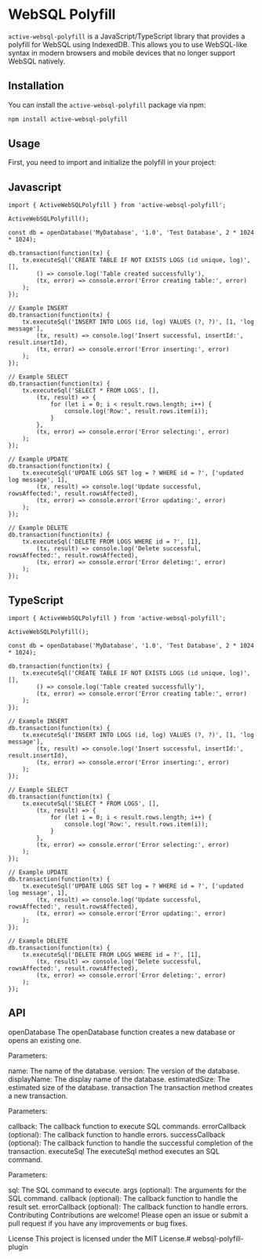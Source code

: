# WebSQL Polyfill

`active-websql-polyfill` is a JavaScript/TypeScript library that provides a polyfill for WebSQL using IndexedDB. This allows you to use WebSQL-like syntax in modern browsers and mobile devices that no longer support WebSQL natively.

## Installation

You can install the `active-websql-polyfill` package via npm:

```bash
npm install active-websql-polyfill
```
## Usage
First, you need to import and initialize the polyfill in your project:

## Javascript

```
import { ActiveWebSQLPolyfill } from 'active-websql-polyfill';

ActiveWebSQLPolyfill();

const db = openDatabase('MyDatabase', '1.0', 'Test Database', 2 * 1024 * 1024);

db.transaction(function(tx) {
    tx.executeSql('CREATE TABLE IF NOT EXISTS LOGS (id unique, log)', [], 
        () => console.log('Table created successfully'), 
        (tx, error) => console.error('Error creating table:', error)
    );
});

// Example INSERT
db.transaction(function(tx) {
    tx.executeSql('INSERT INTO LOGS (id, log) VALUES (?, ?)', [1, 'log message'], 
        (tx, result) => console.log('Insert successful, insertId:', result.insertId), 
        (tx, error) => console.error('Error inserting:', error)
    );
});

// Example SELECT
db.transaction(function(tx) {
    tx.executeSql('SELECT * FROM LOGS', [], 
        (tx, result) => {
            for (let i = 0; i < result.rows.length; i++) {
                console.log('Row:', result.rows.item(i));
            }
        }, 
        (tx, error) => console.error('Error selecting:', error)
    );
});

// Example UPDATE
db.transaction(function(tx) {
    tx.executeSql('UPDATE LOGS SET log = ? WHERE id = ?', ['updated log message', 1], 
        (tx, result) => console.log('Update successful, rowsAffected:', result.rowsAffected), 
        (tx, error) => console.error('Error updating:', error)
    );
});

// Example DELETE
db.transaction(function(tx) {
    tx.executeSql('DELETE FROM LOGS WHERE id = ?', [1], 
        (tx, result) => console.log('Delete successful, rowsAffected:', result.rowsAffected), 
        (tx, error) => console.error('Error deleting:', error)
    );
});
```
## TypeScript
```
import { ActiveWebSQLPolyfill } from 'active-websql-polyfill';

ActiveWebSQLPolyfill();

const db = openDatabase('MyDatabase', '1.0', 'Test Database', 2 * 1024 * 1024);

db.transaction(function(tx) {
    tx.executeSql('CREATE TABLE IF NOT EXISTS LOGS (id unique, log)', [], 
        () => console.log('Table created successfully'), 
        (tx, error) => console.error('Error creating table:', error)
    );
});

// Example INSERT
db.transaction(function(tx) {
    tx.executeSql('INSERT INTO LOGS (id, log) VALUES (?, ?)', [1, 'log message'], 
        (tx, result) => console.log('Insert successful, insertId:', result.insertId), 
        (tx, error) => console.error('Error inserting:', error)
    );
});

// Example SELECT
db.transaction(function(tx) {
    tx.executeSql('SELECT * FROM LOGS', [], 
        (tx, result) => {
            for (let i = 0; i < result.rows.length; i++) {
                console.log('Row:', result.rows.item(i));
            }
        }, 
        (tx, error) => console.error('Error selecting:', error)
    );
});

// Example UPDATE
db.transaction(function(tx) {
    tx.executeSql('UPDATE LOGS SET log = ? WHERE id = ?', ['updated log message', 1], 
        (tx, result) => console.log('Update successful, rowsAffected:', result.rowsAffected), 
        (tx, error) => console.error('Error updating:', error)
    );
});

// Example DELETE
db.transaction(function(tx) {
    tx.executeSql('DELETE FROM LOGS WHERE id = ?', [1], 
        (tx, result) => console.log('Delete successful, rowsAffected:', result.rowsAffected), 
        (tx, error) => console.error('Error deleting:', error)
    );
});
```

## API
openDatabase
The openDatabase function creates a new database or opens an existing one.

Parameters:

name: The name of the database.
version: The version of the database.
displayName: The display name of the database.
estimatedSize: The estimated size of the database.
transaction
The transaction method creates a new transaction.

Parameters:

callback: The callback function to execute SQL commands.
errorCallback (optional): The callback function to handle errors.
successCallback (optional): The callback function to handle the successful completion of the transaction.
executeSql
The executeSql method executes an SQL command.

Parameters:

sql: The SQL command to execute.
args (optional): The arguments for the SQL command.
callback (optional): The callback function to handle the result set.
errorCallback (optional): The callback function to handle errors.
Contributing
Contributions are welcome! Please open an issue or submit a pull request if you have any improvements or bug fixes.

License
This project is licensed under the MIT License.# websql-polyfill-plugin
